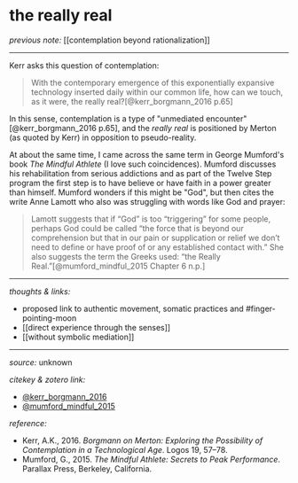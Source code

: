 # the really real

_previous note:_ [[contemplation beyond rationalization]]

---

Kerr asks this question of contemplation:

>With the contemporary emergence of this exponentially expansive technology inserted daily within our common life, how can we touch, as it were, the really real?[@kerr_borgmann_2016 p.65]

In this sense, contemplation is a type of "unmediated encounter"[@kerr_borgmann_2016 p.65], and the _really real_ is positioned by Merton (as quoted by Kerr) in opposition to pseudo-reality.  

At about the same time, I came across the same term in George Mumford's book _The Mindful Athlete_ (I love such coincidences). Mumford discusses his rehabilitation from serious addictions and as part of the Twelve Step program the first step is to have believe or have faith in a power greater than himself. Mumford wonders if this might be "God", but then cites the write Anne Lamott who also was struggling with words like God and prayer: 

>Lamott suggests that if “God” is too “triggering” for some people, perhaps God could be called “the force that is beyond our comprehension but that in our pain or supplication or relief we don’t need to define or have proof of or any established contact with.” She also suggests the term the Greeks used: “the Really Real.”[@mumford_mindful_2015 Chapter 6 n.p.]


---

_thoughts & links:_

- proposed link to authentic movement, somatic practices and #finger-pointing-moon 
- [[direct experience through the senses]]
- [[without symbolic mediation]]


---

_source:_ unknown

_citekey & zotero link:_ 

- [@kerr_borgmann_2016](zotero://select/items/1_QRTB3D4V)
- [@mumford_mindful_2015](zotero://select/items/1_477N8SCX)

_reference:_ 

- Kerr, A.K., 2016. _Borgmann on Merton: Exploring the Possibility of Contemplation in a Technological Age_. Logos 19, 57–78.
- Mumford, G., 2015. _The Mindful Athlete: Secrets to Peak Performance_. Parallax Press, Berkeley, California.
